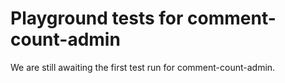 # Playground tests for comment-count-admin
We are still awaiting the first test run for comment-count-admin.
